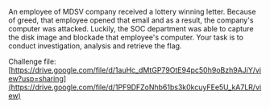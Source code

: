 An employee of MDSV company received a lottery winning letter. Because of greed, that employee opened that email and as a result, the company's computer was attacked. Luckily, the SOC department was able to capture the disk image and blockade that employee's computer. Your task is to conduct investigation, analysis and retrieve the flag.


Challenge file: [https://drive.google.com/file/d/1auHc_dMtGP79OtE94pc50h9oBzh9AJiY/view?usp=sharing](https://drive.google.com/file/d/1PF9DFZoNhb61bs3k0kcuyFEe5U_kA7LR/view)
